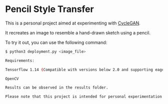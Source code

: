 # Pencil Style Transfer

This is a personal project aimed at experimenting with [CycleGAN](https://arxiv.org/abs/1703.10593).

It recreates an image to resemble a hand-drawn sketch using a pencil.

To try it out, you can use the following command:

```bash
$ python3 deployment.py <image_file>

Requirements:

Tensorflow 1.14 (Compatible with versions below 2.0 and supporting eager execution)

OpenCV

Results can be observed in the results folder.

Please note that this project is intended for personal experimentation and educational purposes.
